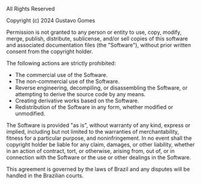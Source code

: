 All Rights Reserved

Copyright (c) 2024 Gustavo Gomes

Permission is not granted to any person or entity to use, copy, modify, merge, publish, distribute, sublicense, and/or sell copies of this software and associated documentation files (the "Software"), without prior written consent from the copyright holder.

The following actions are strictly prohibited:
- The commercial use of the Software.
- The non-commercial use of the Software.
- Reverse engineering, decompiling, or disassembling the Software, or attempting to derive the source code by any means.
- Creating derivative works based on the Software.
- Redistribution of the Software in any form, whether modified or unmodified.

The Software is provided "as is", without warranty of any kind, express or implied, including but not limited to the warranties of merchantability, fitness for a particular purpose, and noninfringement. In no event shall the copyright holder be liable for any claim, damages, or other liability, whether in an action of contract, tort, or otherwise, arising from, out of, or in connection with the Software or the use or other dealings in the Software.

This agreement is governed by the laws of Brazil and any disputes will be handled in the Brazilian courts.
